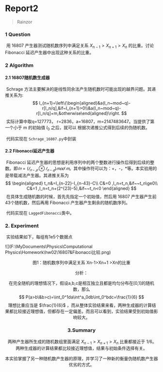 # Report2

> Rainzor

### 1 Question

​	用 16807 产生器测试随机数序列中满足关系 $X_{n-1}>X_{n+1} >X_n$ 的比重。讨论 Fibonacci 延迟产生器中出现这种关系的比重。

### 2 Algorithm

#### 2.1 16807随机数生成器

​	Schrage 方法主要解决的是线性同余法产生随机数时可能出现的越界问题。其递推关系为:
$$
I_{n+1}=\left\{\begin{aligned}&a(I_n~mod~q)-r[I_n/q],&if~I_{n+1}>0\\&a(I_n~mod~q)-r[I_n/q]+m,&otherwise\end{aligned}\right.
$$
​	实际计算中取q=127773， r=2836，a=16807，m=2147483647。当提供了第一个小于 m 的初始值 $I_0$ 之后，就可以 根据次递推公式得到后续的伪随机数。

​	代码实现在 `Schrage_16807.py`中封装

#### 2.2 Fibonacci延迟产生器

​	Fibonacci 延迟产生器的思想是利用序列中的两个整数进行操作后得到后续的整 数。即$𝐼𝑛 = (𝐼_{𝑛−𝑝} \otimes 𝐼_{𝑛−𝑞})𝑚𝑜𝑑~𝑚$。其中操作符可以为：+，-，*等。本实验用的是带载减法产生器。其递推关系为
$$
\begin{aligned}
t_n&=I_{n-22}-I_{n-43}-C\\
C&=0 ,I_n=t_n,&if~~t_n\ge0\\
C&=1 ,I_n=t_n+(2^{23}-5),&if~~t_n<0
\end{aligned}
$$
​	在具体生成随机数的时候，首先先指定一个初始值，然后用 16807 产生器产生前 43个随机数，然后再用 Fibonacci 产生器产生剩余的随机数序列。

​	代码实现在 `LaggedFibonacci`类中。

### 2. Experiment 

​	实验结果如下，每组有1e5个数据点

![](F:\MyDocuments\Physics\Computational Physics\Homework\hw02\16807&Fibonacci比较.png)

<center><p>图1：随机数序列中满足关系 Xn-1>Xn+1 >Xn的比重


分析：

​	在完全随机的理想情况下，假设a,b,c是相互独立且都是均匀分布在[0,1]的随机数，那么
$$
P(a>b\&b>c)=\int_0^1da\int^a_0db\int_0^bdc=\frac{1}{6}
$$
​	理想比重应当是 $\frac{1}{6}$ ，而从整体实验结果来看，两种生成器的计算结果都比较接近理想值，但都存在一定偏差。而且可以看到，实验结果受到初始值影响较大。

### 3.Summary

​	两种产生器所生成的随机数组里面满足 $X_{n-1}>X_{n+1} >X_n$  比重都接近于 1/6。两种生成器的计算结果都比较接近理想值，结果与初始条件选择有关。

​	本实验掌握了另一种随机数产生器的原理，并学习了一种新的衡量伪随机数产生器优劣的方式。
